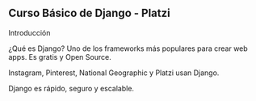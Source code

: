Curso Básico de Django - Platzi
----

Introducción

¿Qué es Django?
Uno de los frameworks más populares para crear web apps. Es gratis y Open Source.

Instagram, Pinterest, National Geographic y Platzi usan Django.

Django es rápido, seguro y escalable.
